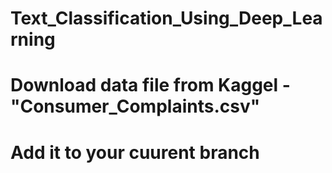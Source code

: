 # Text_Classification_Using_Deep_Learning

# Download data file from Kaggel - "Consumer_Complaints.csv"
# Add it to your cuurent branch
